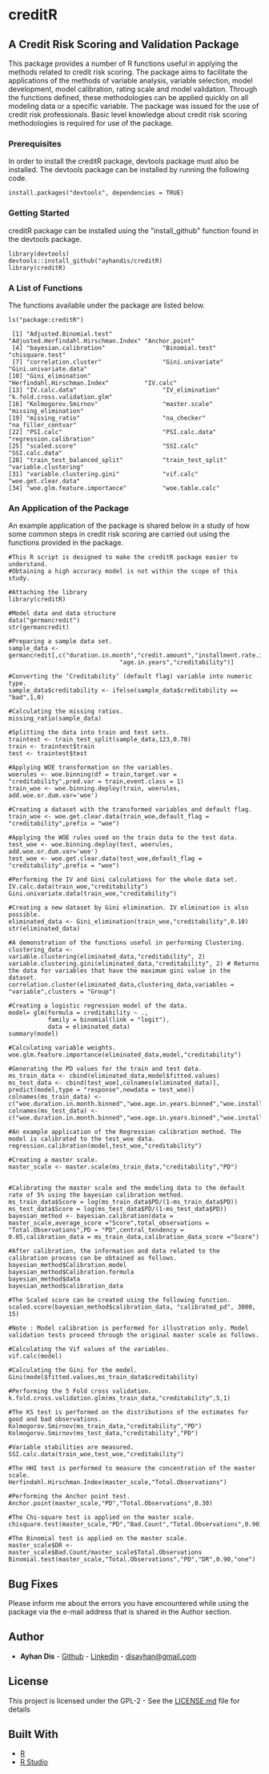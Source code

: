 # creditR
## A Credit Risk Scoring and Validation Package

This package provides a number of R functions useful in applying the methods related to credit risk scoring. The package aims to facilitate the applications of the methods of variable analysis, variable selection, model development, model calibration, rating scale and model validation. Through the functions defined, these methodologies can be applied quickly on all modeling data or a specific variable. The package was issued for the use of credit risk professionals. Basic level knowledge about credit risk scoring methodologies is required for use of the package.

### Prerequisites
In order to install the creditR package, devtools package must also be installed. The devtools package can be installed by running the following code.
```
install.packages("devtools", dependencies = TRUE) 
```

### Getting Started
creditR package can be installed using the "install_github" function found in the devtools package.
```
library(devtools)
devtools::install_github("ayhandis/creditR)
library(creditR)
```

### A List of Functions
The functions available under the package are listed below.
```
ls("package:creditR")

 [1] "Adjusted.Binomial.test"              "Adjusted.Herfindahl.Hirschman.Index" "Anchor.point"                       
 [4] "bayesian.calibration"                "Binomial.test"                       "chisquare.test"                     
 [7] "correlation.cluster"                 "Gini.univariate"                     "Gini.univariate.data"               
[10] "Gini_elimination"                    "Herfindahl.Hirschman.Index"          "IV.calc"                            
[13] "IV.calc.data"                        "IV_elimination"                      "k.fold.cross.validation.glm"        
[16] "Kolmogorov.Smirnov"                  "master.scale"                        "missing_elimination"                
[19] "missing_ratio"                       "na_checker"                          "na_filler_contvar"                  
[22] "PSI.calc"                            "PSI.calc.data"                       "regression.calibration"             
[25] "scaled.score"                        "SSI.calc"                            "SSI.calc.data"                      
[28] "train_test_balanced_split"           "train_test_split"                    "variable.clustering"                
[31] "variable.clustering.gini"            "vif.calc"                            "woe.get.clear.data"                 
[34] "woe.glm.feature.importance"          "woe.table.calc"                     
```

### An Application of the Package
An example application of the package is shared below in a study of how some common steps in credit risk scoring are carried out using the functions provided in the package.

```
#This R script is designed to make the creditR package easier to understand.
#Obtaining a high accuracy model is not within the scope of this study.

#Attaching the library
library(creditR)

#Model data and data structure
data("germancredit")
str(germancredit)

#Preparing a sample data set.
sample_data <- germancredit[,c("duration.in.month","credit.amount","installment.rate.in.percentage.of.disposable.income",
                               "age.in.years","creditability")]

#Converting the ‘Creditability’ (default flag) variable into numeric type.
sample_data$creditability <- ifelse(sample_data$creditability == "bad",1,0)

#Calculating the missing ratios.
missing_ratio(sample_data)

#Splitting the data into train and test sets.
traintest <- train_test_split(sample_data,123,0.70)
train <- traintest$train
test <- traintest$test

#Applying WOE transformation on the variables.
woerules <- woe.binning(df = train,target.var = "creditability",pred.var = train,event.class = 1)
train_woe <- woe.binning.deploy(train, woerules, add.woe.or.dum.var='woe')

#Creating a dataset with the transformed variables and default flag.
train_woe <- woe.get.clear.data(train_woe,default_flag = "creditability",prefix = "woe")

#Applying the WOE rules used on the train data to the test data.
test_woe <- woe.binning.deploy(test, woerules, add.woe.or.dum.var='woe')
test_woe <- woe.get.clear.data(test_woe,default_flag = "creditability",prefix = "woe")

#Performing the IV and Gini calculations for the whole data set.
IV.calc.data(train_woe,"creditability")
Gini.univariate.data(train_woe,"creditability")

#Creating a new dataset by Gini elimination. IV elimination is also possible.
eliminated_data <- Gini_elimination(train_woe,"creditability",0.10)
str(eliminated_data)

#A demonstration of the functions useful in performing Clustering.
clustering_data <- variable.clustering(eliminated_data,"creditability", 2)
variable.clustering.gini(eliminated_data,"creditability", 2) # Returns the data for variables that have the maximum gini value in the dataset.
correlation.cluster(eliminated_data,clustering_data,variables = "variable",clusters = "Group")

#Creating a logistic regression model of the data.
model= glm(formula = creditability ~ .,
           family = binomial(link = "logit"),
           data = eliminated_data)
summary(model)

#Calculating variable weights. 
woe.glm.feature.importance(eliminated_data,model,"creditability")

#Generating the PD values for the train and test data.
ms_train_data <- cbind(eliminated_data,model$fitted.values)
ms_test_data <- cbind(test_woe[,colnames(eliminated_data)], predict(model,type = "response",newdata = test_woe))
colnames(ms_train_data) <- c("woe.duration.in.month.binned","woe.age.in.years.binned","woe.installment.rate.in.percentage.of.disposable.income.binned","creditability","PD")
colnames(ms_test_data) <- c("woe.duration.in.month.binned","woe.age.in.years.binned","woe.installment.rate.in.percentage.of.disposable.income.binned","creditability","PD")

#An example application of the Regression calibration method. The model is calibrated to the test_woe data.
regression.calibration(model,test_woe,"creditability")

#Creating a master scale.
master_scale <- master.scale(ms_train_data,"creditability","PD")


#Calibrating the master scale and the modeling data to the default rate of 5% using the bayesian calibration method.
ms_train_data$Score = log(ms_train_data$PD/(1-ms_train_data$PD)) 
ms_test_data$Score = log(ms_test_data$PD/(1-ms_test_data$PD)) 
bayesian_method <- bayesian.calibration(data = master_scale,average_score ="Score",total_observations = "Total.Observations",PD = "PD",central_tendency = 0.05,calibration_data = ms_train_data,calibration_data_score ="Score")

#After calibration, the information and data related to the calibration process can be obtained as follows.
bayesian_method$Calibration.model
bayesian_method$Calibration.formula
bayesian_method$data
bayesian_method$calibration_data

#The Scaled score can be created using the following function.
scaled.score(bayesian_method$calibration_data, "calibrated_pd", 3000, 15)

#Note : Model calibration is performed for illustration only. Model validation tests proceed through the original master scale as follows.

#Calculating the Vif values of the variables.
vif.calc(model)

#Calculating the Gini for the model.
Gini(model$fitted.values,ms_train_data$creditability)

#Performing the 5 Fold cross validation.
k.fold.cross.validation.glm(ms_train_data,"creditability",5,1)

#The KS test is performed on the distributions of the estimates for good and bad observations.
Kolmogorov.Smirnov(ms_train_data,"creditability","PD")
Kolmogorov.Smirnov(ms_test_data,"creditability","PD")

#Variable stabilities are measured.
SSI.calc.data(train_woe,test_woe,"creditability")

#The HHI test is performed to measure the concentration of the master scale.
Herfindahl.Hirschman.Index(master_scale,"Total.Observations")

#Performing the Anchor point test.
Anchor.point(master_scale,"PD","Total.Observations",0.30)

#The Chi-square test is applied on the master scale.
chisquare.test(master_scale,"PD","Bad.Count","Total.Observations",0.90)

#The Binomial test is applied on the master scale.
master_scale$DR <- master_scale$Bad.Count/master_scale$Total.Observations
Binomial.test(master_scale,"Total.Observations","PD","DR",0.90,"one")
```

## Bug Fixes

Please inform me about the errors you have encountered while using the package via the e-mail address that is shared in the Author section.

## Author

* **Ayhan Dis**  - [Github](https://github.com/ayhandis) - [Linkedin](https://www.linkedin.com/in/ayhandis/)  - disayhan@gmail.com

## License

This project is licensed under the GPL-2 - See the [LICENSE.md](LICENSE.md) file for details

## Built With

* [R](https://cran.r-project.org/)
* [R Studio](https://www.rstudio.com/) 
